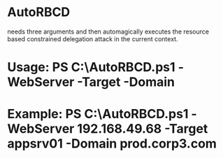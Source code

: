 # AutoRBCD
needs three arguments and then automagically executes the resource based constrained delegation attack in the current context.
# Usage:   PS C:\AutoRBCD.ps1 -WebServer -Target -Domain
# Example: PS C:\AutoRBCD.ps1 -WebServer 192.168.49.68 -Target appsrv01 -Domain prod.corp3.com
